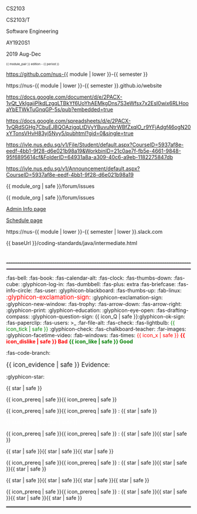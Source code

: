 <span id="module">CS2103</span>

<span id="module_pair">CS2103/T</span>

<span id="module_name">Software Engineering</span>

<span id="semester">AY1920S1</span>

<span id="period">2019 Aug-Dec</span>

<span id="edition_badge"><small><small><small><span class='badge badge-pill badge-success'>{{ module_pair }} edition - {{ period }}</span></small></small></small></span>

<span id="module_org">https://github.com/nus-{{ module | lower }}-{{ semester }}</span>

<span id="module_website">https://nus-{{ module | lower }}-{{ semester }}.github.io/website</span>

<span id="instructors_page">https://docs.google.com/document/d/e/2PACX-1vQt_VkIgajiPIkdLzgqLTBkYf6UoYhAEMkgDns7S3eWfsx7x2EsI0wix6RLHooaYbETWkTuGnqGP-5s/pub?embedded=true</span>

<span id="team_IDs_page">https://docs.google.com/spreadsheets/d/e/2PACX-1vQRdSGHg7CbuEJBQOAzjgqLtDVyYBuvuNtrWBfZxqlO_r9YFjAdgf46ogN20xYTonsVHvH83yj5Nyy5/pubhtml?gid=0&single=true</span>

<span id="ivle_files">https://ivle.nus.edu.sg/v1/File/Student/default.aspx?CourseID=5937af8e-eedf-4bb1-9f28-d6e021b98a19&WorkbinID=21c0ae7f-fb5e-4661-9848-95f6895614cf&FolderID=64931a8a-a309-40c6-a9eb-1182275847db</span>

<span id="ivle_announcements">https://ivle.nus.edu.sg/v1/Announcement/default.aspx?CourseID=5937af8e-eedf-4bb1-9f28-d6e021b98a19</span>

<span id="bugs_link">{{ module_org | safe }}/forum/issues</span>

<span id="forum_link">{{ module_org | safe }}/forum/issues</span>

<span id="admin_link"><md>[Admin Info page]({{baseUrl}}/admin/index.html)</md></span>

<span id="schedule_link"><md>[Schedule page]({{baseUrl}}/index.html)</md></span>

<span id="slack_team">https://nus-{{ module | lower }}-{{ semester | lower }}.slack.com</span>

<span id="java_coding_standard">{{ baseUrl }}/coding-standards/java/intermediate.html</span>

<span id="pagebreak"><p style="page-break-after: always;">&nbsp;</p></span>

<span id="dashed_line"><hr style="border-top: dashed 1px; border-color:grey" /></span>

<span id="dotted_line"><hr style="border-width: 1px; border-color: #f3ccff; border-style: dotted"></span>

<span id="icon_announcement"><md>:fas-bell:</md></span>
<span id="icon_book"><md>:fas-book:</md></span>
<span id="icon_calendar"><md>:fas-calendar-alt:</md></span>
<span id="icon_deadline"><md>:fas-clock:</md></span>
<span id="icon_dislike"><md>:fas-thumbs-down:</md></span>
<span id="icon_example"><md>:fas-cube:</md></span>
<span id="icon_embedding"><md>:glyphicon-log-in:</md></span>
<span id="icon_exercise"><md>:fas-dumbbell:</md></span>
<span id="icon_extra"><span class='badge badge-pill badge-secondary'>:fas-plus: extra</span></span>
<span id="icon_evidence"><md>:fas-briefcase:</md></span>
<span id="icon_info"><md>:fas-info-circle:</md></span>
<span id="icon_individual"><md>:fas-user:</md></span>
<span id="icon_lecture"><md>:glyphicon-blackboard:</md></span>
<span id="icon_like"><md>:fas-thumbs-up:</md></span>
<span id="icon_linux"><md>:fab-linux:</md></span>
<span id="icon_important_big_red"><font color="red"><big>:glyphicon-exclamation-sign:</big></font></span>
<span id="icon_important"><md>:glyphicon-exclamation-sign:</md></span>
<span id="icon_new_window"><md>:glyphicon-new-window:</md></span>
<span id="icon_outcome"><md>:fas-trophy:</md></span>
<span id="icon_output"><md>:fas-arrow-down:</md></span>
<span id="icon_output_right"><md>:fas-arrow-right:</md></span>
<span id="icon_print"><md>:glyphicon-print:</md></span>
<span id="icon_prereq"><md>:glyphicon-education:</md></span>
<span id="icon_preview"><md>:glyphicon-eye-open:</md></span>
<span id="icon_project"><md>:fas-drafting-compass:</md></span>
<span id="icon_Q"><md>:glyphicon-question-sign:</md></span>
<span id="icon_Q_A">{{ icon_Q | safe }}:glyphicon-ok-sign:</span>
<span id="icon_resource"><md>:fas-paperclip:</md></span>
<span id="icon_team"><md>:fas-users:</md></span>
<span id="icon_terminal"><smal><span class="badge badge-secondary">&gt;_</span></smal></span>
<span id="icon_text"><md>:far-file-alt:</md></span>
<span id="icon_tick"><md>:fas-check:</md></span>
<span id="icon_tip"><span class="badge badge-pill badge-warning">:fas-lightbulb:</span></span>
<span id="icon_tick_green"><span style="color:green">{{ icon_tick | safe }}</span></span>
<span id="icon_todo"><md>:glyphicon-check:</md></span>
<span id="icon_tutorial"><md>:fas-chalkboard-teacher:</md></span>
<span id="icon_slides"><md>:far-images:</md></span>
<span id="icon_video"><md>:glyphicon-facetime-video:</md></span>
<span id="icon_windows"><md>:fab-windows:</md></span>
<span id="icon_x"><md>:fas-times:</md></span>
<span id="icon_x_red"><span style="color:red">{{ icon_x | safe }}</span></span>
<span id="bad"><font color="red"><md>**{{ icon_dislike | safe }} Bad**</md></font></span>
<span id="good"><font color="green"><md>**{{ icon_like | safe }} Good**</md></font></span>

<span id="icon_repo"><md>:fas-code-branch:</md></span>


<span id="evidence"><big>{{ icon_evidence | safe }} Evidence:</big></span>

<span id="s"><md>:glyphicon-star:</md></span>

<span id="star"><span class='glyphicon glyphicon-star' aria-hidden='true'></span></span>

<span id="one_star"><span class='badge badge-pill badge-danger'>{{ star | safe }} </span></span>

<span id="prereq_no_stars"><span class='badge badge-pill badge-secondary'>{{ icon_prereq | safe }}{{ icon_prereq | safe }}</span></span>

<span id="prereq_one_star"><span class='badge badge-pill badge-secondary'>{{ icon_prereq | safe }}{{ icon_prereq | safe }} : {{ star | safe }} </span></span>

<span id="two_stars"><span class='badge badge-pill badge-warning'><span style='color:white'>{{ star | safe }}{{ star | safe }} </span></span></span>

<span id="prereq_two_stars"><span class='badge badge-pill badge-secondary'>{{ icon_prereq | safe }}{{ icon_prereq | safe }} : {{ star | safe }}{{ star | safe }} </span></span>

<span id="three_stars"><span class='badge badge-pill badge-info'>{{ star | safe }}{{ star | safe }}{{ star | safe }} </span></span>

<span id="prereq_three_stars"><span class='badge badge-pill badge-secondary'>{{ icon_prereq | safe }}{{ icon_prereq | safe }} : {{ star | safe }}{{ star | safe }}{{ star | safe }} </span></span>

<span id="four_stars"><span class='badge badge-pill badge-success'>{{ star | safe }}{{ star | safe }}{{ star | safe }}{{ star | safe }} </span></span>

<span id="prereq_four_stars"><span class='badge badge-pill badge-secondary'>{{ icon_prereq | safe }}{{ icon_prereq | safe }} : {{ star | safe }}{{ star | safe }}{{ star | safe }}{{ star | safe }} </span></span>

<span id="hr_double"><hr style="border-top: 3px double #c5c5c5;"></span>
